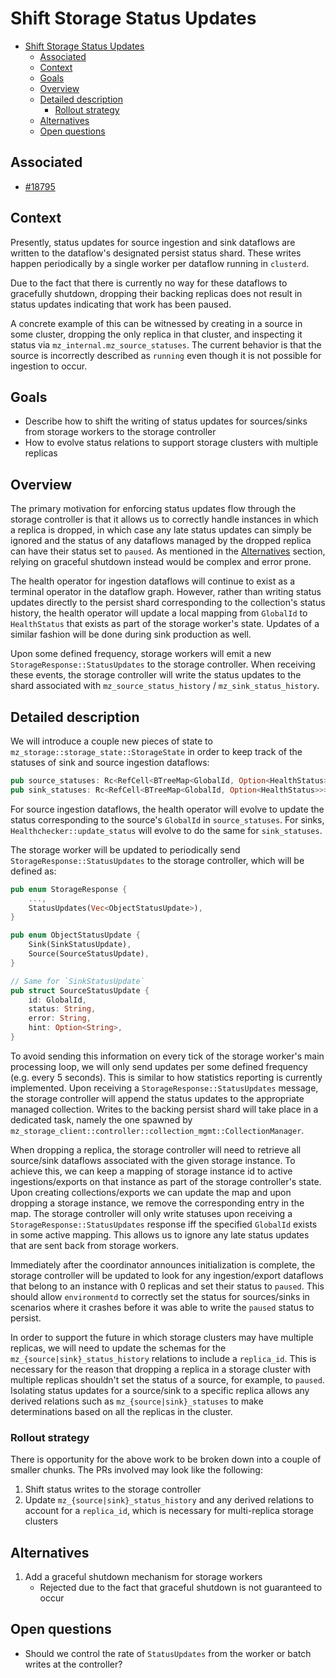 # Shift Storage Status Updates

- [Shift Storage Status Updates](#shift-storage-status-updates)
  - [Associated](#associated)
  - [Context](#context)
  - [Goals](#goals)
  - [Overview](#overview)
  - [Detailed description](#detailed-description)
    - [Rollout strategy](#rollout-strategy)
  - [Alternatives](#alternatives)
  - [Open questions](#open-questions)


## Associated

- [#18795](https://github.com/MaterializeInc/materialize/issues/18795)

<!--
Note: Feel free to add or remove sections as needed. However, most design
docs should at least keep the suggested sections.
-->

## Context

<!--
Bring the reader up to speed enough, such that they can understand the
following goals and descriptions.

An important reason for this is helping future readers understand the
assumptions that went into the design, and in turn the goals and design itself.

Be sure to capture the customer impact/customer problem, which should be the
motivation for the proposed design!
-->

Presently, status updates for source ingestion and sink dataflows are written to the dataflow's designated persist status shard. These writes happen periodically by a single worker per dataflow running in `clusterd`.

Due to the fact that there is currently no way for these dataflows to gracefully shutdown, dropping their backing replicas does not result in status updates indicating that work has been paused.

A concrete example of this can be witnessed by creating in a source in some cluster, dropping the only replica in that cluster, and inspecting it status via `mz_internal.mz_source_statuses`. The current behavior is that the source is incorrectly described as `running` even though it is not possible for ingestion to occur.

## Goals

<!--
Enumerate the concrete goals that are in scope for the project.
-->

- Describe how to shift the writing of status updates for sources/sinks from storage workers to the storage controller
- How to evolve status relations to support storage clusters with multiple replicas

<!-- ## Non-Goals -->

<!--
Enumerate potential goals that are explicitly _out_ of scope for the project
ie. what could we do or what do we want to do in the future - but are not doing
now.
-->

## Overview

<!--
Brief, high-level overview. A few sentences long, at most a couple of smaller
paragraphs.
-->

The primary motivation for enforcing status updates flow through the storage controller is that it allows us to correctly handle instances in which a replica is dropped, in which case any late status updates can simply be ignored and the status of any dataflows managed by the dropped replica can have their status set to `paused`. As mentioned in the [Alternatives](#alternatives) section, relying on graceful shutdown instead would be complex and error prone.

The health operator for ingestion dataflows will continue to exist as a terminal operator in the dataflow graph. However, rather than writing status updates directly to the persist shard corresponding to the collection's status history, the health operator will update a local mapping from `GlobalId` to `HealthStatus` that exists as part of the storage worker's state. Updates of a similar fashion will be done during sink production as well.

Upon some defined frequency, storage workers will emit a new `StorageResponse::StatusUpdates` to the storage controller. When receiving these events, the storage controller will write the status updates to the shard associated with `mz_source_status_history` / `mz_sink_status_history`.

## Detailed description

<!--
Describe the approach in detail. If there is no clear frontrunner, feel free to
list all approaches in alternatives. If applicable, be sure to call out any new
testing/validation that will be required.

For some features it can be helpful to sketch an implementation. If you're
working on things that are crossing team boundaries it will be helpful to spell
out any new interfaces/traits/interactions.

For most new features, you should think about testing, rollout/lifecycle, and
observability. These things can warrant their own sections.
-->

We will introduce a couple new pieces of state to `mz_storage::storage_state::StorageState` in order to keep track of the statuses of sink and source ingestion dataflows:

```rust
pub source_statuses: Rc<RefCell<BTreeMap<GlobalId, Option<HealthStatus>>>>,
pub sink_statuses: Rc<RefCell<BTreeMap<GlobalId, Option<HealthStatus>>>>,
```

For source ingestion dataflows, the health operator will evolve to update the status corresponding to the source's `GlobalId` in `source_statuses`. For sinks, `Healthchecker::update_status` will evolve to do the same for `sink_statuses`.

The storage worker will be updated to periodically send `StorageResponse::StatusUpdates` to the storage controller, which will be defined as:

```rust
pub enum StorageResponse {
    ...,
    StatusUpdates(Vec<ObjectStatusUpdate>),
}

pub enum ObjectStatusUpdate {
    Sink(SinkStatusUpdate),
    Source(SourceStatusUpdate),
}

// Same for `SinkStatusUpdate`
pub struct SourceStatusUpdate {
    id: GlobalId,
    status: String,
    error: String,
    hint: Option<String>,
}
```

To avoid sending this information on every tick of the storage worker's main processing loop, we will only send updates per some defined frequency (e.g. every 5 seconds). This is similar to how statistics reporting is currently implemented. Upon receiving a `StorageResponse::StatusUpdates` message, the storage controller will append the status updates to the appropriate managed collection. Writes to the backing persist shard will take place in a dedicated task, namely the one spawned by `mz_storage_client::controller::collection_mgmt::CollectionManager`.

When dropping a replica, the storage controller will need to retrieve all source/sink dataflows associated with the given storage instance. To achieve this, we can keep a mapping of storage instance id to active ingestions/exports on that instance as part of the storage controller's state. Upon creating collections/exports we can update the map and upon dropping a storage instance, we remove the corresponding entry in the map. The storage controller will only write statuses upon receiving a `StorageResponse::StatusUpdates` response iff the specified `GlobalId` exists in some active mapping. This allows us to ignore any late status updates that are sent back from storage workers.

Immediately after the coordinator announces initialization is complete, the storage controller will be updated to look for any ingestion/export dataflows that belong to an instance with 0 replicas and set their status to `paused`. This should allow `environmentd` to correctly set the status for sources/sinks in scenarios where it crashes before it was able to write the `paused` status to persist.

In order to support the future in which storage clusters may have multiple replicas, we will need to update the schemas for the `mz_{source|sink}_status_history` relations to include a `replica_id`. This is necessary for the reason that dropping a replica in a storage cluster with multiple replicas shouldn't set the status of a source, for example, to `paused`. Isolating status updates for a source/sink to a specific replica allows any derived relations such as `mz_{source|sink}_statuses` to make determinations based on all the replicas in the cluster.

### Rollout strategy

There is opportunity for the above work to be broken down into a couple of smaller chunks. The PRs involved may look like the following:

1. Shift status writes to the storage controller
2. Update `mz_{source|sink}_status_history` and any derived relations to account for a `replica_id`, which is necessary for multi-replica storage clusters

## Alternatives

<!--
Similar to the Description section. List of alternative approaches considered,
pros/cons or why they were not chosen.
-->

1. Add a graceful shutdown mechanism for storage workers
    - Rejected due to the fact that graceful shutdown is not guaranteed to occur

## Open questions

<!--
Anything currently unanswered that needs specific focus. This section may be
expanded during the doc meeting as other unknowns are pointed out. These
questions may be technical, product, or anything in-between.
-->

- Should we control the rate of `StatusUpdates` from the worker or batch writes at the controller?
